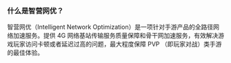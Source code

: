 ### 什么是智营网优？
智营网优（Intelligent Network Optimization）是一项针对手游产品的全路径网络加速服务。提供 4G 网络基站传输服务质量保障和骨干网加速服务，有效解决游戏玩家访问卡顿或者延迟过高的问题，最大程度保障 PVP （即玩家对战）类手游的最佳体验。
